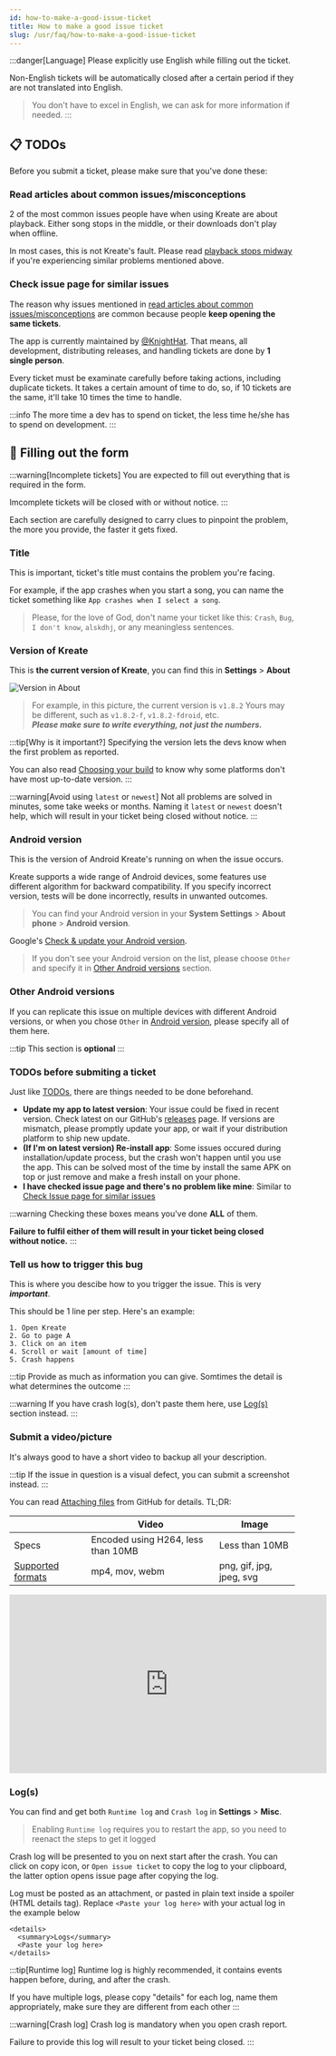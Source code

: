 ```yaml
---
id: how-to-make-a-good-issue-ticket
title: How to make a good issue ticket
slug: /usr/faq/how-to-make-a-good-issue-ticket
---
```


:::danger[Language]
Please explicitly use English while filling out the ticket.

Non-English tickets will be automatically closed after 
a certain period if they are not translated into English.

> You don't have to excel in English, we can ask for more information if needed.
:::

## 📋 TODOs

Before you submit a ticket, please make sure that you've done these:

### Read articles about common issues/misconceptions

2 of the most common issues people have when using Kreate are about
playback. Either song stops in the middle, or their downloads 
don't play when offline.

In most cases, this is not Kreate's fault. Please read [playback stops midway](/usr/faq/playback-stops-midway)
if you're experiencing similar problems mentioned above.

### Check issue page for similar issues

The reason why issues mentioned in [read articles about common issues/misconceptions](#read-articles-about-common-issuesmisconceptions)
are common because people **keep opening the same tickets**.

The app is currently maintained by [@KnightHat](https://github.com/knighthat). That means,
all development, distributing releases, and handling tickets are done by **1 single person**.

Every ticket must be examinate carefully before taking actions, including duplicate tickets.
It takes a certain amount of time to do, so, if 10 tickets are the same, it'll take 10 times the time
to handle. 

:::info
The more time a dev has to spend on ticket, the less time 
he/she has to spend on development.
:::

## 📝 Filling out the form

:::warning[Incomplete tickets]
You are expected to fill out everything that is required in the form.

Imcomplete tickets will be closed with or without notice.
:::

Each section are carefully designed to carry clues to pinpoint the problem,
the more you provide, the faster it gets fixed.

### Title

This is important, ticket's title must contains the problem you're facing.

For example, if the app crashes when you start a song, you can name the ticket
something like `App crashes when I select a song`.

> Please, for the love of God, don't name your ticket like this: 
> `Crash`, `Bug`, `I don't know`, `alskdhj`, or any meaningless sentences.

### Version of Kreate

This is **the current version of Kreate**, you can find this in **Settings** > **About**

![Version in About](./img/settings-about.webp)

> For example, in this picture, the current version is `v1.8.2`
> Yours may be different, such as `v1.8.2-f`, `v1.8.2-fdroid`, etc.\
> **_Please make sure to write everything, not just the numbers._**

:::tip[Why is it important?]
Specifying the version lets the devs know when the first problem as reported.

You can also read [Choosing your build](/usr/choosing-your-build) to 
know why some platforms don't have most up-to-date version.
:::

:::warning[Avoid using `latest` or `newest`]
Not all problems are solved in minutes, some take weeks or months.
Naming it `latest` or `newest` doesn't help, which will result in 
your ticket being closed without notice.
:::

### Android version

This is the version of Android Kreate's running on when the issue occurs.

Kreate supports a wide range of Android devices, some features use different
algorithm for backward compatibility. If you specify incorrect version,
tests will be done incorrectly, results in unwanted outcomes.

> You can find your Android version in your **System Settings** > **About phone** > **Android version**.

Google's [Check & update your Android version](https://support.google.com/android/answer/7680439?hl=en).

> If you don't see your Android version on the list, 
> please choose `Other` and specify it in [Other Android versions](#other-android-versions) section.

### Other Android versions

If you can replicate this issue on multiple devices with different Android versions, 
or when you chose `Other` in [Android version](#android-version), please specify all
of them here.

:::tip
This section is **optional**
:::

### TODOs before submiting a ticket

Just like [TODOs](#-todos), there are things needed to be done beforehand.

- **Update my app to latest version**: Your issue could be fixed in recent version.
  Check latest on our GitHub's [releases](https://github.com/knighthat/Kreate/releases/latest) page.
  If versions are mismatch, please promptly update your app, or wait if your distribution platform 
  to ship new update.
- **(If I'm on latest version) Re-install app**: Some issues occured during installation/update process,
  but the crash won't happen until you use the app. This can be solved most of the time by install 
  the same APK on top or just remove and make a fresh install on your phone.
- **I have checked issue page and there's no problem like mine**: 
  Similar to [Check Issue page for similar issues](#check-issue-page-for-similar-issues)

:::warning
Checking these boxes means you've done **ALL** of them.

**Failure to fulfil either of them will result in your ticket being closed without notice.**
:::

### Tell us how to trigger this bug

This is where you descibe how to you trigger the issue. This is very **_important_**.

This should be 1 line per step. Here's an example:

```
1. Open Kreate
2. Go to page A
3. Click on an item
4. Scroll or wait [amount of time]
5. Crash happens
```

:::tip
Provide as much as information you can give. Somtimes the detail is what determines the outcome
:::

:::warning
If you have crash log(s), don't paste them here, use [Log(s)](#logs) section instead.
:::

### Submit a video/picture

It's always good to have a short video to backup all your description. 

:::tip
If the issue in question is a visual defect, you can submit a screenshot instead.
:::

You can read [Attaching files](https://docs.github.com/en/get-started/writing-on-github/working-with-advanced-formatting/attaching-files) 
from GitHub for details. TL;DR:

| | Video | Image |
| - | - | - |
| Specs | Encoded using H264, less than 10MB | Less than 10MB |
| [Supported formats](https://docs.github.com/en/get-started/writing-on-github/working-with-advanced-formatting/attaching-files#image-and-media-files) | mp4, mov, webm | png, gif, jpg, jpeg, svg |

<iframe width="560" height="315" src="https://www.youtube-nocookie.com/embed/h6fOErvWIGI?si=-APhgt6L2Py3uRQ8" title="YouTube video player" frameborder="0" allow="accelerometer; autoplay; clipboard-write; encrypted-media; gyroscope; picture-in-picture; web-share" referrerpolicy="strict-origin-when-cross-origin" allowfullscreen></iframe>

### Log(s)

You can find and get both `Runtime log` and `Crash log` in **Settings** > **Misc**.

> Enabling `Runtime log` requires you to restart the app, so you need to reenact the steps to get it logged

Crash log will be presented to you on next start after the crash. You can click on copy icon,
or `Open issue ticket` to copy the log to your clipboard, the latter option opens issue page
after copying the log.

Log must be posted as an attachment, or pasted in plain text inside a spoiler (HTML details tag).
Replace `<Paste your log here>` with your actual log in the example below

```
<details>
  <summary>Logs</summary>
  <Paste your log here>
</details>
```

:::tip[Runtime log]
Runtime log is highly recommended, it contains events happen before, during, and after the crash.

If you have multiple logs, please copy "details" for each log, name them appropriately, make sure they are different from each other
:::

:::warning[Crash log]
Crash log is mandatory when you open crash report.

Failure to provide this log will result to your ticket being closed.
:::